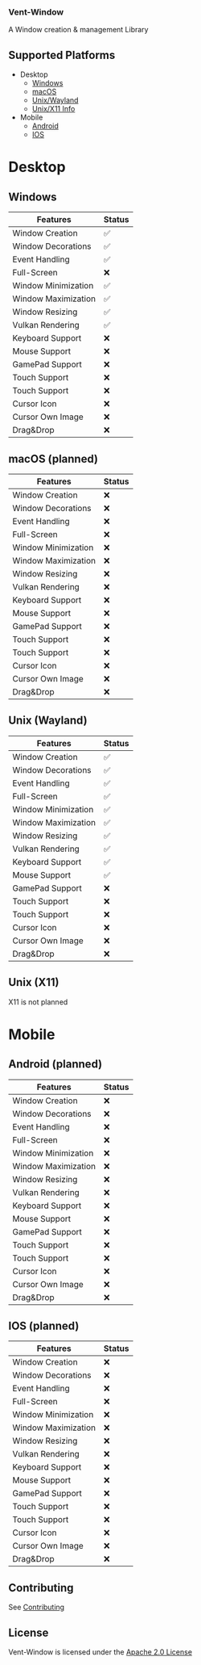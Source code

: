 ### Vent-Window

A Window creation & management Library

## Supported Platforms

- Desktop
    - [Windows](#windows)
    - [macOS](#macos-planned)
    - [Unix/Wayland](#unix-wayland)
    - [Unix/X11 Info](#unix-x11)
- Mobile
    - [Android](#android-planned)
    - [IOS](#ios-planned)

# Desktop

## Windows

| Features            | Status |
| ------------------- | ------ |
| Window Creation     | ✅️    |
| Window Decorations  | ✅️    |
| Event Handling      | ✅️     |
| Full-Screen         | ❌     |
| Window Minimization | ✅️     |
| Window Maximization | ✅️     |
| Window Resizing     | ✅️     |
| Vulkan Rendering    | ✅️     |
| Keyboard Support    | ❌     |
| Mouse Support       | ❌     |
| GamePad Support     | ❌     |
| Touch Support       | ❌     |
| Touch Support       | ❌     |
| Cursor Icon         | ❌     |
| Cursor Own Image    | ❌     |
| Drag&Drop           | ❌     |

## macOS (planned)

| Features            | Status |
| ------------------- | ------ |
| Window Creation     | ❌    |
| Window Decorations  | ❌    |
| Event Handling      | ❌     |
| Full-Screen         | ❌     |
| Window Minimization | ❌     |
| Window Maximization | ❌     |
| Window Resizing     | ❌     |
| Vulkan Rendering    | ❌     |
| Keyboard Support    | ❌     |
| Mouse Support       | ❌     |
| GamePad Support     | ❌     |
| Touch Support       | ❌     |
| Touch Support       | ❌     |
| Cursor Icon         | ❌     |
| Cursor Own Image    | ❌     |
| Drag&Drop           | ❌     |

## Unix (Wayland)

| Features            | Status |
| ------------------- | ------ |
| Window Creation     | ✅️    |
| Window Decorations  | ✅️    |
| Event Handling      | ✅️     |
| Full-Screen         | ✅️     |
| Window Minimization | ✅️     |
| Window Maximization | ✅️     |
| Window Resizing     | ✅️     |
| Vulkan Rendering    | ✅️     |
| Keyboard Support    | ✅️     |
| Mouse Support       | ✅️     |
| GamePad Support     | ❌     |
| Touch Support       | ❌     |
| Touch Support       | ❌     |
| Cursor Icon         | ❌     |
| Cursor Own Image    | ❌     |
| Drag&Drop           | ❌     |

## Unix (X11)
X11 is not planned

# Mobile

## Android (planned)

| Features            | Status |
| ------------------- | ------ |
| Window Creation     | ❌    |
| Window Decorations  | ❌    |
| Event Handling      | ❌     |
| Full-Screen         | ❌     |
| Window Minimization | ❌     |
| Window Maximization | ❌     |
| Window Resizing     | ❌     |
| Vulkan Rendering    | ❌     |
| Keyboard Support    | ❌     |
| Mouse Support       | ❌     |
| GamePad Support     | ❌     |
| Touch Support       | ❌     |
| Touch Support       | ❌     |
| Cursor Icon         | ❌     |
| Cursor Own Image    | ❌     |
| Drag&Drop           | ❌     |

## IOS (planned)

| Features            | Status |
| ------------------- | ------ |
| Window Creation     | ❌    |
| Window Decorations  | ❌    |
| Event Handling      | ❌     |
| Full-Screen         | ❌     |
| Window Minimization | ❌     |
| Window Maximization | ❌     |
| Window Resizing     | ❌     |
| Vulkan Rendering    | ❌     |
| Keyboard Support    | ❌     |
| Mouse Support       | ❌     |
| GamePad Support     | ❌     |
| Touch Support       | ❌     |
| Touch Support       | ❌     |
| Cursor Icon         | ❌     |
| Cursor Own Image    | ❌     |
| Drag&Drop           | ❌     |


## Contributing

See [Contributing](../../CONTRIBUTING.md)

## License

Vent-Window is licensed under the [Apache 2.0 License](../../LICENSE)
